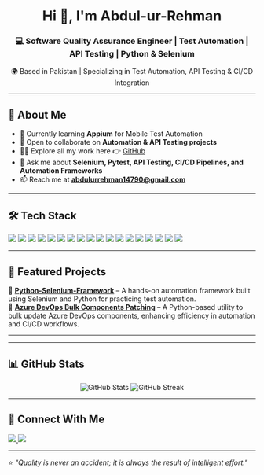 <!-- Header -->
<h1 align="center">Hi 👋, I'm Abdul-ur-Rehman</h1>
<h3 align="center">💻 Software Quality Assurance Engineer | Test Automation | API Testing | Python & Selenium</h3>
<p align="center">🌍 Based in Pakistan | Specializing in Test Automation, API Testing & CI/CD Integration</p>

---

## 🚀 About Me
- 🌱 Currently learning **Appium** for Mobile Test Automation  
- 👯 Open to collaborate on **Automation & API Testing projects**  
- 👨‍💻 Explore all my work here 👉 [GitHub](https://github.com/Abdul-ur-Rehman)  
- 💬 Ask me about **Selenium, Pytest, API Testing, CI/CD Pipelines, and Automation Frameworks**  
- 📫 Reach me at **abdulurrehman14790@gmail.com**  

---

## 🛠️ Tech Stack
<p align="left">
  <!-- Languages -->
  <img src="https://img.shields.io/badge/Python-3776AB?style=for-the-badge&logo=python&logoColor=white"/> 
  <img src="https://img.shields.io/badge/SQL-025E8C?style=for-the-badge&logo=postgresql&logoColor=white"/> 
  <img src="https://img.shields.io/badge/Bash-121011?style=for-the-badge&logo=gnu-bash&logoColor=white"/> 
  
  <!-- Testing -->
  <img src="https://img.shields.io/badge/Selenium-43B02A?style=for-the-badge&logo=selenium&logoColor=white"/> 
  <img src="https://img.shields.io/badge/Pytest-0A9EDC?style=for-the-badge&logo=pytest&logoColor=white"/> 
  <img src="https://img.shields.io/badge/Postman-FF6C37?style=for-the-badge&logo=postman&logoColor=white"/> 
  <img src="https://img.shields.io/badge/API%20Testing-009688?style=for-the-badge&logo=swagger&logoColor=white"/> 
  <img src="https://img.shields.io/badge/API%20Automation-005571?style=for-the-badge&logo=fastapi&logoColor=white"/> 
  <img src="https://img.shields.io/badge/Appium-63D7F6?style=for-the-badge&logo=appium&logoColor=white"/> 
  
  <!-- Databases -->
  <img src="https://img.shields.io/badge/MySQL-005C84?style=for-the-badge&logo=mysql&logoColor=white"/> 
  <img src="https://img.shields.io/badge/MongoDB-4EA94B?style=for-the-badge&logo=mongodb&logoColor=white"/> 
  <img src="https://img.shields.io/badge/MSSQL-CC2927?style=for-the-badge&logo=microsoftsqlserver&logoColor=white"/> 
  <img src="https://img.shields.io/badge/Oracle-F80000?style=for-the-badge&logo=oracle&logoColor=white"/> 
  
   <!-- Tools -->
  <img src="https://img.shields.io/badge/Git-F05032?style=for-the-badge&logo=git&logoColor=white"/> 
  <img src="https://img.shields.io/badge/GitHub-181717?style=for-the-badge&logo=github&logoColor=white"/> 
  <img src="https://img.shields.io/badge/Jenkins-D24939?style=for-the-badge&logo=jenkins&logoColor=white"/> 
  <img src="https://img.shields.io/badge/Jira-0052CC?style=for-the-badge&logo=jira&logoColor=white"/> 
  <img src="https://img.shields.io/badge/Azure%20DevOps-0078D7?style=for-the-badge&logo=azuredevops&logoColor=white"/> 

</p>

---

## 📂 Featured Projects
🔹 **[Python-Selenium-Framework](https://github.com/Abdul-ur-Rehman/Python-Selenium-Framework)** – A hands-on automation framework built using Selenium and Python for practicing test automation.  
🔹 **[Azure DevOps Bulk Components Patching](https://github.com/Abdul-ur-Rehman/Azure-DevOps-Bulk-Components-Patching)** – A Python-based utility to bulk update Azure DevOps components, enhancing efficiency in automation and CI/CD workflows.  

---


---

## 📊 GitHub Stats
<p align="center">
  <img src="https://github-readme-stats.vercel.app/api?username=Abdul-ur-Rehman&show_icons=true&theme=tokyonight" alt="GitHub Stats"/>
  <img src="https://github-readme-streak-stats.herokuapp.com/?user=Abdul-ur-Rehman&theme=tokyonight" alt="GitHub Streak"/>
</p>

---

## 🤝 Connect With Me
<p align="left">
  <a href="https://www.linkedin.com/in/abdul-rehman-chattha/" target="_blank">
    <img src="https://img.shields.io/badge/LinkedIn-0A66C2?style=for-the-badge&logo=linkedin&logoColor=white"/>
  </a>
  <a href="mailto:abdulurrehman14790@gmail.com">
    <img src="https://img.shields.io/badge/Gmail-D14836?style=for-the-badge&logo=gmail&logoColor=white"/>
  </a>
</p>

---

⭐ *"Quality is never an accident; it is always the result of intelligent effort."*
